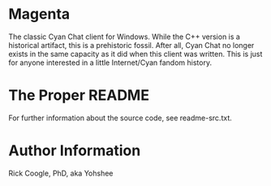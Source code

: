 # Magenta
The classic Cyan Chat client for Windows. While the C++ version is a historical artifact, this is a prehistoric fossil. After all, Cyan Chat no longer exists in the same capacity as it 
did when this client was written. This is just for anyone interested in a little Internet/Cyan fandom history. 

# The Proper README
For further information about the source code, see readme-src.txt.

# Author Information
Rick Coogle, PhD, aka Yohshee
